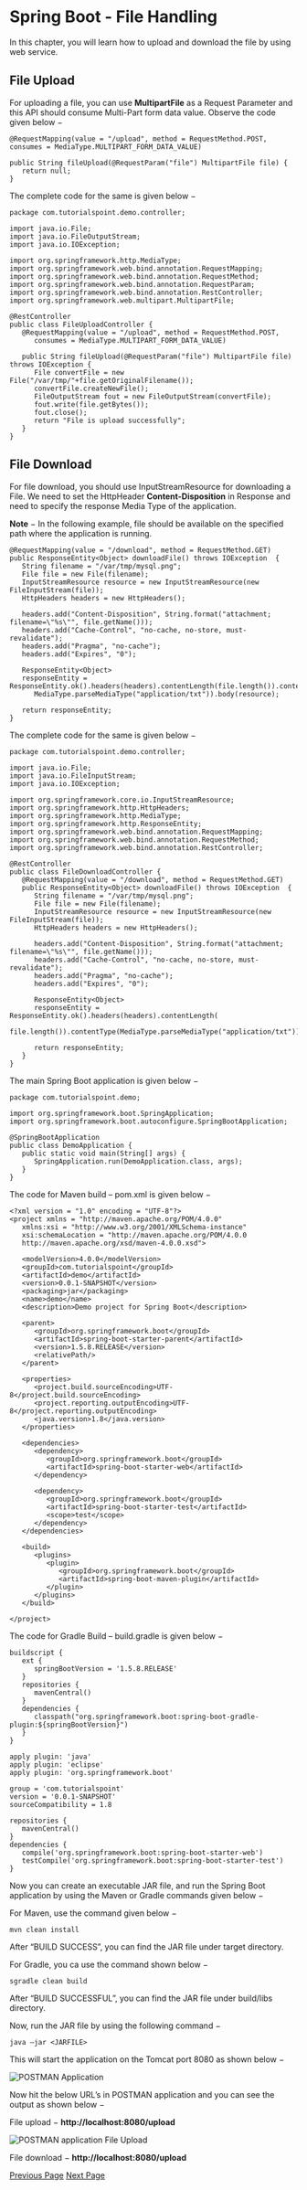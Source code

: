 # Spring Boot - File Handling
In this chapter, you will learn how to upload and download the file by using web service.

## File Upload
For uploading a file, you can use **MultipartFile** as a Request Parameter and this API should consume Multi-Part form data value. Observe the code given below −

```
@RequestMapping(value = "/upload", method = RequestMethod.POST, consumes = MediaType.MULTIPART_FORM_DATA_VALUE)

public String fileUpload(@RequestParam("file") MultipartFile file) {
   return null;
}
```
The complete code for the same is given below −

```
package com.tutorialspoint.demo.controller;

import java.io.File;
import java.io.FileOutputStream;
import java.io.IOException;

import org.springframework.http.MediaType;
import org.springframework.web.bind.annotation.RequestMapping;
import org.springframework.web.bind.annotation.RequestMethod;
import org.springframework.web.bind.annotation.RequestParam;
import org.springframework.web.bind.annotation.RestController;
import org.springframework.web.multipart.MultipartFile;

@RestController
public class FileUploadController {
   @RequestMapping(value = "/upload", method = RequestMethod.POST, 
      consumes = MediaType.MULTIPART_FORM_DATA_VALUE)
   
   public String fileUpload(@RequestParam("file") MultipartFile file) throws IOException {
      File convertFile = new File("/var/tmp/"+file.getOriginalFilename());
      convertFile.createNewFile();
      FileOutputStream fout = new FileOutputStream(convertFile);
      fout.write(file.getBytes());
      fout.close();
      return "File is upload successfully";
   }
}
```
## File Download
For file download, you should use InputStreamResource for downloading a File. We need to set the HttpHeader **Content-Disposition** in Response and need to specify the response Media Type of the application.

**Note** − In the following example, file should be available on the specified path where the application is running.

```
@RequestMapping(value = "/download", method = RequestMethod.GET) 
public ResponseEntity<Object> downloadFile() throws IOException  {
   String filename = "/var/tmp/mysql.png";
   File file = new File(filename);
   InputStreamResource resource = new InputStreamResource(new FileInputStream(file));
   HttpHeaders headers = new HttpHeaders();
      
   headers.add("Content-Disposition", String.format("attachment; filename=\"%s\"", file.getName()));
   headers.add("Cache-Control", "no-cache, no-store, must-revalidate");
   headers.add("Pragma", "no-cache");
   headers.add("Expires", "0");
      
   ResponseEntity<Object> 
   responseEntity = ResponseEntity.ok().headers(headers).contentLength(file.length()).contentType(
      MediaType.parseMediaType("application/txt")).body(resource);
      
   return responseEntity;
}
```
The complete code for the same is given below −

```
package com.tutorialspoint.demo.controller;

import java.io.File;
import java.io.FileInputStream;
import java.io.IOException;

import org.springframework.core.io.InputStreamResource;
import org.springframework.http.HttpHeaders;
import org.springframework.http.MediaType;
import org.springframework.http.ResponseEntity;
import org.springframework.web.bind.annotation.RequestMapping;
import org.springframework.web.bind.annotation.RequestMethod;
import org.springframework.web.bind.annotation.RestController;

@RestController
public class FileDownloadController {
   @RequestMapping(value = "/download", method = RequestMethod.GET) 
   public ResponseEntity<Object> downloadFile() throws IOException  {
      String filename = "/var/tmp/mysql.png";
      File file = new File(filename);
      InputStreamResource resource = new InputStreamResource(new FileInputStream(file));
      HttpHeaders headers = new HttpHeaders();
      
      headers.add("Content-Disposition", String.format("attachment; filename=\"%s\"", file.getName()));
      headers.add("Cache-Control", "no-cache, no-store, must-revalidate");
      headers.add("Pragma", "no-cache");
      headers.add("Expires", "0");
      
      ResponseEntity<Object> 
      responseEntity = ResponseEntity.ok().headers(headers).contentLength(
         file.length()).contentType(MediaType.parseMediaType("application/txt")).body(resource);
      
      return responseEntity;
   }
}
```
The main Spring Boot application is given below −

```
package com.tutorialspoint.demo;

import org.springframework.boot.SpringApplication;
import org.springframework.boot.autoconfigure.SpringBootApplication;

@SpringBootApplication
public class DemoApplication {
   public static void main(String[] args) {
      SpringApplication.run(DemoApplication.class, args);
   }
}
```
The code for Maven build – pom.xml is given below −

```
<?xml version = "1.0" encoding = "UTF-8"?>
<project xmlns = "http://maven.apache.org/POM/4.0.0" 
   xmlns:xsi = "http://www.w3.org/2001/XMLSchema-instance"
   xsi:schemaLocation = "http://maven.apache.org/POM/4.0.0 
   http://maven.apache.org/xsd/maven-4.0.0.xsd"> 
   
   <modelVersion>4.0.0</modelVersion>
   <groupId>com.tutorialspoint</groupId>
   <artifactId>demo</artifactId>
   <version>0.0.1-SNAPSHOT</version>
   <packaging>jar</packaging>
   <name>demo</name>
   <description>Demo project for Spring Boot</description>

   <parent>
      <groupId>org.springframework.boot</groupId>
      <artifactId>spring-boot-starter-parent</artifactId>
      <version>1.5.8.RELEASE</version>
      <relativePath/> 
   </parent>

   <properties>
      <project.build.sourceEncoding>UTF-8</project.build.sourceEncoding>
      <project.reporting.outputEncoding>UTF-8</project.reporting.outputEncoding>
      <java.version>1.8</java.version>
   </properties>

   <dependencies>
      <dependency>
         <groupId>org.springframework.boot</groupId>
         <artifactId>spring-boot-starter-web</artifactId>
      </dependency>

      <dependency>
         <groupId>org.springframework.boot</groupId>
         <artifactId>spring-boot-starter-test</artifactId>
         <scope>test</scope>
      </dependency>
   </dependencies>

   <build>
      <plugins>
         <plugin>
            <groupId>org.springframework.boot</groupId>
            <artifactId>spring-boot-maven-plugin</artifactId>
         </plugin>
      </plugins>
   </build>
   
</project>
```
The code for Gradle Build – build.gradle is given below −

```
buildscript {
   ext {
      springBootVersion = '1.5.8.RELEASE'
   }
   repositories {
      mavenCentral()
   }
   dependencies {
      classpath("org.springframework.boot:spring-boot-gradle-plugin:${springBootVersion}")
   }
}

apply plugin: 'java'
apply plugin: 'eclipse'
apply plugin: 'org.springframework.boot'

group = 'com.tutorialspoint'
version = '0.0.1-SNAPSHOT'
sourceCompatibility = 1.8

repositories {
   mavenCentral()
}
dependencies {
   compile('org.springframework.boot:spring-boot-starter-web')
   testCompile('org.springframework.boot:spring-boot-starter-test')
}
```
Now you can create an executable JAR file, and run the Spring Boot application by using the Maven or Gradle commands given below −

For Maven, use the command given below −

```
mvn clean install
```
After “BUILD SUCCESS”, you can find the JAR file under target directory.

For Gradle, you ca use the command shown below −

```
sgradle clean build
```
After “BUILD SUCCESSFUL”, you can find the JAR file under build/libs directory.

Now, run the JAR file by using the following command −

```
java –jar <JARFILE>
```
This will start the application on the Tomcat port 8080 as shown below −

![POSTMAN Application](../spring_boot/images/started_application_on_tomcat_port_8080.jpg)

Now hit the below URL’s in POSTMAN application and you can see the output as shown below −

File upload − **http://localhost:8080/upload**

![POSTMAN application File Upload](../spring_boot/images/postman_application_file_upload.jpg)

File download − **http://localhost:8080/upload**


[Previous Page](../spring_boot/spring_boot_rest_template.md) [Next Page](../spring_boot/spring_boot_service_components.md) 
